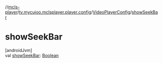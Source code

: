 //[mcls-player](../../../index.md)/[tv.mycujoo.mclsplayer.player.config](../index.md)/[VideoPlayerConfig](index.md)/[showSeekBar](show-seek-bar.md)

# showSeekBar

[androidJvm]\
val [showSeekBar](show-seek-bar.md): [Boolean](https://kotlinlang.org/api/latest/jvm/stdlib/kotlin/-boolean/index.html)
